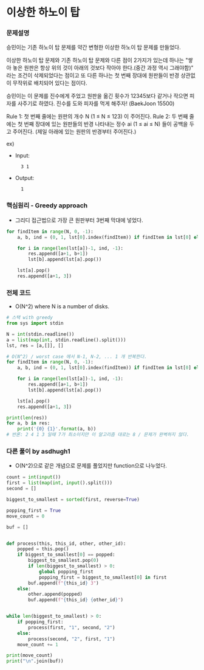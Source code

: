 # 이상한 하노이 탑

### 문제설명

승민이는 기존 하노이 탑 문제를 약간 변형한 이상한 하노이 탑 문제를 만들었다.

이상한 하노이 탑 문제와 기존 하노이 탑 문제와 다른 점이 2가지가 있는데 하나는 "쌓아 놓은 원판은 항상 위의 것이 아래의 것보다 작아야 한다.(중간 과정 역시 그래야함)" 라는 조건이 삭제되었다는 점이고 또 다른 하나는 첫 번째 장대에 원판들이 반경 상관없이 무작위로 배치되어 있다는 점이다.

승민이는 이 문제를 진수에게 주었고 원판을 옮긴 횟수가 12345보다 같거나 작으면 피자를 사주기로 하였다. 진수를 도와 피자를 먹게 해주자! (BaekJoon 15500)

Rule 1: 첫 번째 줄에는 원판의 개수 N (1 ≤ N ≤ 123) 이 주어진다.
Rule 2: 두 번째 줄에는 첫 번째 장대에 있는 원판들의 반경 나타내는 정수 ai (1 ≤ ai ≤ N) 들이 공백을 두고 주어진다. (제일 아래에 있는 원판의 반경부터 주어진다.)

ex)
- Input:

        3 1

- Output:

        1


### 핵심원리 - Greedy approach

- 그리디 접근법으로 가장 큰 원판부터 3번째 막대에 넣었다.

```python
for findItem in range(N, 0, -1):
    a, b, ind = (0, 1, lst[0].index(findItem)) if findItem in lst[0] else (1, 0, lst[1].index(findItem))

    for i in range(len(lst[a])-1, ind, -1):
        res.append([a+1, b+1])
        lst[b].append(lst[a].pop())

    lst[a].pop()
    res.append([a+1, 3])
```


### 전체 코드

- O(N^2) where N is a number of disks.

```python
# 스택 with greedy
from sys import stdin

N = int(stdin.readline())
a = list(map(int, stdin.readline().split()))
lst, res = [a,[]], []

# O(N^2) / worst case 에서 N-1, N-2, ... 1 개 반복한다.
for findItem in range(N, 0, -1):
    a, b, ind = (0, 1, lst[0].index(findItem)) if findItem in lst[0] else (1, 0, lst[1].index(findItem))

    for i in range(len(lst[a])-1, ind, -1):
        res.append([a+1, b+1])
        lst[b].append(lst[a].pop())

    lst[a].pop()
    res.append([a+1, 3])

print(len(res))
for a, b in res:
    print('{0} {1}'.format(a, b))
# 반론: 2 4 1 3 일때 7가 최소이지만 이 알고리즘 대로는 8 / 문제가 완벽하지 않다.
```

### 다른 풀이 by asdhugh1

- O(N^2)으로 같은 개념으로 문제를 풀었지만 function으로 나누었다.

```python
count = int(input())
first = list(map(int, input().split()))
second = []

biggest_to_smallest = sorted(first, reverse=True)

popping_first = True
move_count = 0

buf = []


def process(this, this_id, other, other_id):
    popped = this.pop()
    if biggest_to_smallest[0] == popped:
        biggest_to_smallest.pop(0)
        if len(biggest_to_smallest) > 0:
            global popping_first
            popping_first = biggest_to_smallest[0] in first
        buf.append(f"{this_id} 3")
    else:
        other.append(popped)
        buf.append(f"{this_id} {other_id}")


while len(biggest_to_smallest) > 0:
    if popping_first:
        process(first, "1", second, "2")
    else:
        process(second, "2", first, "1")
    move_count += 1

print(move_count)
print("\n".join(buf))
```
